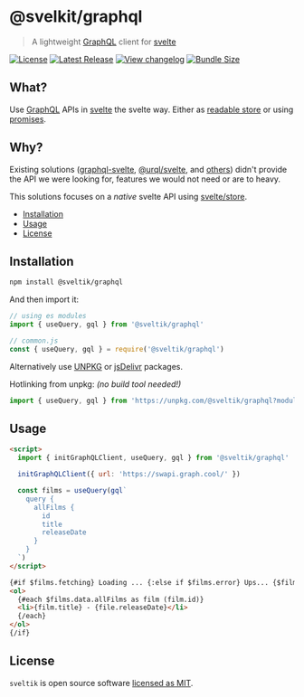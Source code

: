 # @svelkit/graphql

> A lightweight [GraphQL] client for [svelte]

[![License](https://badgen.net/npm/license/@sveltik/graphql)](https://github.com/kenoxa/@sveltik/graphql/blob/main/LICENSE)
[![Latest Release](https://badgen.net/npm/v/@sveltik/graphql)](https://www.npmjs.com/package/@sveltik/graphql)
[![View changelog](https://badgen.net/badge/%E2%80%8B/Explore%20Changelog/green?icon=awesome)](https://changelogs.xyz/@sveltik/graphql)
[![Bundle Size](https://badgen.net/bundlephobia/minzip/@sveltik/graphql)](https://bundlephobia.com/result?p=@sveltik/graphql)

## What?

Use [GraphQL] APIs in [svelte] the svelte way. Either as [readable store](https://svelte.dev/docs#svelte_store) or using [promises](https://svelte.dev/docs#await).

## Why?

Existing solutions ([graphql-svelte](https://www.npmjs.com/package/graphql-svelte), [@urql/svelte](https://github.com/FormidableLabs/urql/tree/main/packages/svelte-urql), and [others](https://www.npmjs.com/search?q=svelte%20graphql)) didn't provide the API we were looking for, features we would not need or are to heavy.

This solutions focuses on a _native_ svelte API using [svelte/store](https://svelte.dev/docs#svelte_store).

<!-- prettier-ignore-start -->
<!-- START doctoc generated TOC please keep comment here to allow auto update -->
<!-- DON'T EDIT THIS SECTION, INSTEAD RE-RUN doctoc TO UPDATE -->


- [Installation](#installation)
- [Usage](#usage)
- [License](#license)

<!-- END doctoc generated TOC please keep comment here to allow auto update -->
<!-- prettier-ignore-end -->

## Installation

```sh
npm install @sveltik/graphql
```

And then import it:

```js
// using es modules
import { useQuery, gql } from '@sveltik/graphql'

// common.js
const { useQuery, gql } = require('@sveltik/graphql')
```

Alternatively use [UNPKG](https://unpkg.com/@sveltik/graphql/) or [jsDelivr](https://cdn.jsdelivr.net/npm/@sveltik/graphql/) packages.

Hotlinking from unpkg: _(no build tool needed!)_

```js
import { useQuery, gql } from 'https://unpkg.com/@sveltik/graphql?module'
```

## Usage

```html
<script>
  import { initGraphQLClient, useQuery, gql } from '@sveltik/graphql'

  initGraphQLClient({ url: 'https://swapi.graph.cool/' })

  const films = useQuery(gql`
    query {
      allFilms {
        id
        title
        releaseDate
      }
    }
  `)
</script>

{#if $films.fetching} Loading ... {:else if $films.error} Ups... {$films.error.message} {:else}
<ol>
  {#each $films.data.allFilms as film (film.id)}
  <li>{film.title} - {file.releaseDate}</li>
  {/each}
</ol>
{/if}
```

## License

`sveltik` is open source software [licensed as MIT](https://github.com/kenoxa/sveltik/blob/main/LICENSE).

[sveltik]: https://sveltik.js.org/
[svelte]: https://svelte.dev/
[graphql]: https://graphql.org/
